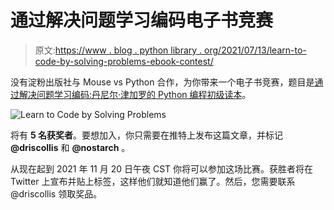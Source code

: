 # 通过解决问题学习编码电子书竞赛

> 原文:[https://www . blog . python library . org/2021/07/13/learn-to-code-by-solving-problems-ebook-contest/](https://www.blog.pythonlibrary.org/2021/07/13/learn-to-code-by-solving-problems-ebook-contest/)

没有淀粉出版社与 Mouse vs Python 合作，为你带来一个电子书竞赛，题目是[通过解决问题学习编码:丹尼尔·津加罗的 Python 编程初级读本](https://amzn.to/3wCWDST)。

![Learn to Code by Solving Problems](../Images/b072e73146971127edcee8dabbac8458.png)

将有 **5 名获奖者**。要想加入，你只需要在推特上发布这篇文章，并标记 **@driscollis** 和 **@nostarch** 。

从现在起到 2021 年 11 月 20 日午夜 CST 你将可以参加这场比赛。获胜者将在 Twitter 上宣布并贴上标签，这样他们就知道他们赢了。然后，您需要联系@driscollis 领取奖品。